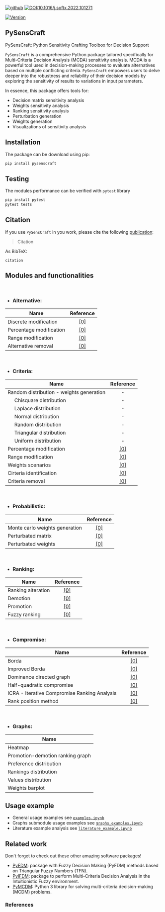 [![github](https://img.shields.io/badge/github-repo-000.svg?logo=github&labelColor=gray&color=blue)](https://github.com/jwieckowski/pysenscraft)
[![DOI:10.1016/j.softx.2022.101271](http://img.shields.io/badge/DOI-10.1016/j.softx.2022.101271-0f81c2.svg)](https://doi.org/10.1016/j.softx.2022.101271)

<!-- [![License](https://img.shields.io/github/license/nlesc/pyfdm)]() -->

[![Version](https://img.shields.io/pypi/v/pyfdm)](https://pypi.org/project/)

## PySensCraft

PySensCraft: Python Sensitivity Crafting Toolbox for Decision Support

`PySensCraft` is a comprehensive Python package tailored specifically for Multi-Criteria Decision Analysis (MCDA) sensitivity analysis. MCDA is a powerful tool used in decision-making processes to evaluate alternatives based on multiple conflicting criteria. `PySensCraft` empowers users to delve deeper into the robustness and reliability of their decision models by exploring the sensitivity of results to variations in input parameters.

In essence, this package offers tools for:

- Decision matrix sensitivity analysis
- Weights sensitivity analysis
- Ranking sensitivity analysis
- Perturbation generation
- Weights generation
- Visualizations of sensitivity analysis

## Installation

The package can be download using pip:

```Bash
pip install pysenscraft
```

## Testing

The modules performance can be verified with `pytest` library

```Bash
pip install pytest
pytest tests
```

## Citation

If you use `PySensCraft` in you work, please cite the following [publication](https://scholar.google.pl/):

> Citation

As BibTeX:

```
citation
```

## Modules and functionalities

<br/>

- ### Alternative:

| Name                    |  Reference   |
| ----------------------- | :----------: |
| Discrete modification   | [[0]](#ref0) |
| Percentage modification | [[0]](#ref0) |
| Range modification      | [[0]](#ref0) |
| Alternative removal     | [[0]](#ref0) |

<br/>

- ### Criteria:

| Name                                             |  Reference   |
| ------------------------------------------------ | :----------: |
| Random distribution - weights generation         |      -       |
| &nbsp;&nbsp;&nbsp;&nbsp; Chisquare distribution  |      -       |
| &nbsp;&nbsp;&nbsp;&nbsp; Laplace distribution    |      -       |
| &nbsp;&nbsp;&nbsp;&nbsp; Normal distribution     |      -       |
| &nbsp;&nbsp;&nbsp;&nbsp; Random distribution     |      -       |
| &nbsp;&nbsp;&nbsp;&nbsp; Triangular distribution |      -       |
| &nbsp;&nbsp;&nbsp;&nbsp; Uniform distribution    |      -       |
| Percentage modification                          | [[0]](#ref0) |
| Range modification                               | [[0]](#ref0) |
| Weights scenarios                                | [[0]](#ref0) |
| Cirteria identification                          | [[0]](#ref0) |
| Criteria removal                                 | [[0]](#ref0) |

<br/>

- ### Probabilistic:

| Name                           |  Reference   |
| ------------------------------ | :----------: |
| Monte carlo weights generation | [[0]](#ref0) |
| Perturbated matrix             | [[0]](#ref0) |
| Perturbated weights            | [[0]](#ref0) |

<br/>

- ### Ranking:

| Name               |  Reference   |
| ------------------ | :----------: |
| Ranking alteration | [[0]](#ref0) |
| Demotion           | [[0]](#ref0) |
| Promotion          | [[0]](#ref0) |
| Fuzzy ranking      | [[0]](#ref0) |

<br/>

- ### Compromise:

| Name                                         |  Reference   |
| -------------------------------------------- | :----------: |
| Borda                                        | [[0]](#ref0) |
| Improved Borda                               | [[0]](#ref0) |
| Dominance directed graph                     | [[0]](#ref0) |
| Half-quadratic compromise                    | [[0]](#ref0) |
| ICRA - Iterative Compromise Ranking Analysis | [[0]](#ref0) |
| Rank position method                         | [[0]](#ref0) |

<br/>

- ### Graphs:

| Name                             |
| -------------------------------- |
| Heatmap                          |
| Promotion-demotion ranking graph |
| Preference distribution          |
| Rankings distribution            |
| Values distribution              |
| Weights barplot                  |

## Usage example

- General usage examples see [`examples.ipynb`](./examples/examples.ipynb)
- Graphs submodule usage examples see [`graphs_examples.ipynb`](./examples/graphs_examples.ipynb)
- Literature example analysis see [`literature_example.ipynb`](./examples/literature_example.ipynb)

## Related work

Don't forget to check out these other amazing software packages!

- [PyFDM](https://pypi.org/project/pyfdm/): package with Fuzzy Decision Making (PyFDM) methods based on Triangular Fuzzy Numbers (TFN).
- [PyIFDM](https://pypi.org/project/pyifdm/): package to perform Multi-Criteria Decision Analysis in the Intuitionistic Fuzzy environment.
- [PyMCDM](https://pypi.org/project/pymcdm/): Python 3 library for solving multi-criteria decision-making (MCDM) problems.

### References
